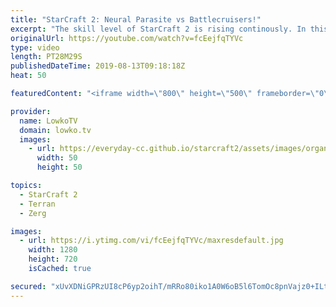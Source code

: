 ```yaml
---
title: "StarCraft 2: Neural Parasite vs Battlecruisers!"
excerpt: "The skill level of StarCraft 2 is rising continously. In this professional match of Zerg versus Terran we see two top-level players fight it out with unorthodox strategies, including Battlecruisers, Nydus Worms and Swarm Hosts.  Get more videos & support my work: http://www.patreon.com/lowkotv  Be part"
originalUrl: https://youtube.com/watch?v=fcEejfqTYVc
type: video
length: PT28M29S
publishedDateTime: 2019-08-13T09:18:18Z
heat: 50

featuredContent: "<iframe width=\"800\" height=\"500\" frameborder=\"0\" src=\"https://www.youtube.com/embed/fcEejfqTYVc\" allow=\"accelerometer; autoplay; encrypted-media; gyroscope; picture-in-picture\" allowfullscreen></iframe>"

provider:
  name: LowkoTV
  domain: lowko.tv
  images:
    - url: https://everyday-cc.github.io/starcraft2/assets/images/organizations/lowko.tv-50x50.jpg
      width: 50
      height: 50

topics:
  - StarCraft 2
  - Terran
  - Zerg

images:
  - url: https://i.ytimg.com/vi/fcEejfqTYVc/maxresdefault.jpg
    width: 1280
    height: 720
    isCached: true

secured: "xUvXDNiGPRzUI8cP6yp2oihT/mRRo80iko1A0W6oB5l6TomOc8pnVajz0+ILt5lvkd437XvGCnYXxwUwJRGgpvEsjLMAA7EAFqDEsXZ5p8qw7qFJ3REN5u9GUnHcXgiwikq+M39nzkSudFkOkSbA+O5kHxijV+deRj9mxTHRPf4SexSebEYXyV8OOiQgX6/3kfBTFVn9WNtJYpCplKxoxxDNVOkDrlxNoVopPmO1yuKk5OKyHi2cQ87ps3B/2lSyBwOMMNcWNVgICpTHsHrMAgA8QfPe703OpJ9+rm3SZHENmAKQ0XfVOiU3tPBvkhsAkBRkx//fgHSnHaWRQ8gVhfEhB17JjVXlIpGMtaoU2kx+CENHl3HtyLpjdRXaImvuTxm262W/NCJ2RlEDkxK0HA1PAYfwNpwVPa3Z7CbKWc7Ff3E+CgumBp32POiSr8+q;zI42HPppjxsqYx8R2RJtyA=="
---
```


